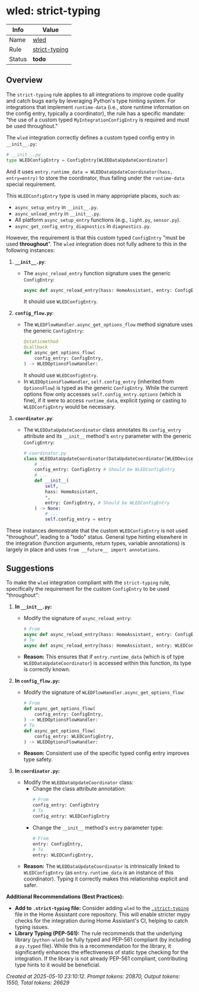 # wled: strict-typing

| Info   | Value                                                                    |
|--------|--------------------------------------------------------------------------|
| Name   | [wled](https://www.home-assistant.io/integrations/wled/) |
| Rule   | [strict-typing](https://developers.home-assistant.io/docs/core/integration-quality-scale/rules/strict-typing)                                                     |
| Status | **todo**                                                                 |

## Overview

The `strict-typing` rule applies to all integrations to improve code quality and catch bugs early by leveraging Python's type hinting system. For integrations that implement `runtime-data` (i.e., store runtime information on the config entry, typically a coordinator), the rule has a specific mandate: "the use of a custom typed `MyIntegrationConfigEntry` is required and must be used throughout."

The `wled` integration correctly defines a custom typed config entry in `__init__.py`:
```python
# __init__.py
type WLEDConfigEntry = ConfigEntry[WLEDDataUpdateCoordinator]
```
And it uses `entry.runtime_data = WLEDDataUpdateCoordinator(hass, entry=entry)` to store the coordinator, thus falling under the `runtime-data` special requirement.

This `WLEDConfigEntry` type is used in many appropriate places, such as:
*   `async_setup_entry` in `__init__.py`.
*   `async_unload_entry` in `__init__.py`.
*   All platform `async_setup_entry` functions (e.g., `light.py`, `sensor.py`).
*   `async_get_config_entry_diagnostics` in `diagnostics.py`.

However, the requirement is that this custom typed `ConfigEntry` "must be used **throughout**". The `wled` integration does not fully adhere to this in the following instances:

1.  **`__init__.py`**:
    *   The `async_reload_entry` function signature uses the generic `ConfigEntry`:
        ```python
        async def async_reload_entry(hass: HomeAssistant, entry: ConfigEntry) -> None:
        ```
        It should use `WLEDConfigEntry`.

2.  **`config_flow.py`**:
    *   The `WLEDFlowHandler.async_get_options_flow` method signature uses the generic `ConfigEntry`:
        ```python
        @staticmethod
        @callback
        def async_get_options_flow(
            config_entry: ConfigEntry,
        ) -> WLEDOptionsFlowHandler:
        ```
        It should use `WLEDConfigEntry`.
    *   In `WLEDOptionsFlowHandler`, `self.config_entry` (inherited from `OptionsFlow`) is typed as the generic `ConfigEntry`. While the current options flow only accesses `self.config_entry.options` (which is fine), if it were to access `runtime_data`, explicit typing or casting to `WLEDConfigEntry` would be necessary.

3.  **`coordinator.py`**:
    *   The `WLEDDataUpdateCoordinator` class annotates its `config_entry` attribute and its `__init__` method's `entry` parameter with the generic `ConfigEntry`:
        ```python
        # coordinator.py
        class WLEDDataUpdateCoordinator(DataUpdateCoordinator[WLEDDevice]):
            # ...
            config_entry: ConfigEntry # Should be WLEDConfigEntry
            # ...
            def __init__(
                self,
                hass: HomeAssistant,
                *,
                entry: ConfigEntry, # Should be WLEDConfigEntry
            ) -> None:
                # ...
                self.config_entry = entry
        ```

These instances demonstrate that the custom `WLEDConfigEntry` is not used "throughout", leading to a "todo" status. General type hinting elsewhere in the integration (function arguments, return types, variable annotations) is largely in place and uses `from __future__ import annotations`.

## Suggestions

To make the `wled` integration compliant with the `strict-typing` rule, specifically the requirement for the custom `ConfigEntry` to be used "throughout":

1.  **In `__init__.py`:**
    *   Modify the signature of `async_reload_entry`:
        ```python
        # From
        async def async_reload_entry(hass: HomeAssistant, entry: ConfigEntry) -> None:
        # To
        async def async_reload_entry(hass: HomeAssistant, entry: WLEDConfigEntry) -> None:
        ```
    *   **Reason:** This ensures that if `entry.runtime_data` (which is of type `WLEDDataUpdateCoordinator`) is accessed within this function, its type is correctly known.

2.  **In `config_flow.py`:**
    *   Modify the signature of `WLEDFlowHandler.async_get_options_flow`:
        ```python
        # From
        def async_get_options_flow(
            config_entry: ConfigEntry,
        ) -> WLEDOptionsFlowHandler:
        # To
        def async_get_options_flow(
            config_entry: WLEDConfigEntry,
        ) -> WLEDOptionsFlowHandler:
        ```
    *   **Reason:** Consistent use of the specific typed config entry improves type safety.

3.  **In `coordinator.py`:**
    *   Modify the `WLEDDataUpdateCoordinator` class:
        *   Change the class attribute annotation:
            ```python
            # From
            config_entry: ConfigEntry
            # To
            config_entry: WLEDConfigEntry
            ```
        *   Change the `__init__` method's `entry` parameter type:
            ```python
            # From
            entry: ConfigEntry,
            # To
            entry: WLEDConfigEntry,
            ```
    *   **Reason:** The `WLEDDataUpdateCoordinator` is intrinsically linked to `WLEDConfigEntry` (as `entry.runtime_data` *is* an instance of this coordinator). Typing it correctly makes this relationship explicit and safer.

**Additional Recommendations (Best Practices):**

*   **Add to `.strict-typing` file:** Consider adding `wled` to the [`.strict-typing`](https://github.com/home-assistant/core/blob/dev/.strict-typing) file in the Home Assistant core repository. This will enable stricter mypy checks for the integration during Home Assistant's CI, helping to catch typing issues.
*   **Library Typing (PEP-561):** The rule recommends that the underlying library (`python-wled`) be fully typed and PEP-561 compliant (by including a `py.typed` file). While this is a recommendation for the library, it significantly enhances the effectiveness of static type checking for the integration. If the library is not already PEP-561 compliant, contributing type hints to it would be beneficial.

_Created at 2025-05-10 23:10:12. Prompt tokens: 20870, Output tokens: 1550, Total tokens: 26629_
